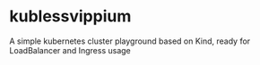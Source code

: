 # kublessvippium
A simple kubernetes cluster playground based on Kind,  ready for LoadBalancer and Ingress usage
